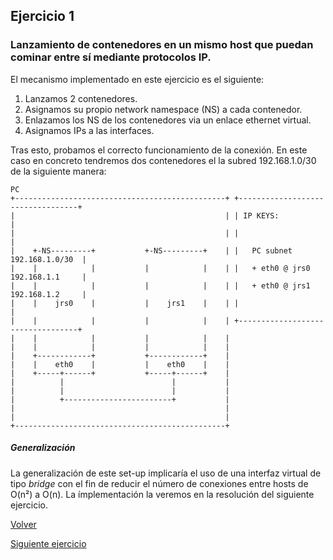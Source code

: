 ## Ejercicio 1

### Lanzamiento de contenedores en un mismo host que puedan cominar entre sí mediante protocolos IP.

El mecanismo implementado en este ejercicio es el siguiente:
1.  Lanzamos 2 contenedores.
2.  Asignamos su propio network namespace (NS) a cada contenedor.
3.  Enlazamos los NS de los contenedores via un enlace ethernet virtual.
3.  Asignamos IPs a las interfaces.

Tras esto, probamos el correcto funcionamiento de la conexión. 
En este caso en concreto tendremos dos contenedores el la subred 192.168.1.0/30 de la siguiente manera:

    PC
    +-----------------------------------------------+ +----------------------------------+
    |                                               | | IP KEYS:                         |
    |                                               | |                                  |
    |    +-NS---------+           +-NS---------+    | |   PC subnet      192.168.1.0/30  |
    |    |            |           |            |    | |   + eth0 @ jrs0  192.168.1.1     |
    |    |            |           |            |    | |   + eth0 @ jrs1  192.168.1.2     |
    |    |    jrs0    |           |    jrs1    |    | |                                  |
    |    |            |           |            |    | +----------------------------------+
    |    |            |           |            |    | 
    |    |            |           |            |    | 
    |    +------------+           +------------+    | 
    |    |    eth0    |           |    eth0    |    | 
    |    +-----+------+           +-----+------+    | 
    |          |                        |           | 
    |          |                        |           | 
    |          +------------------------+           | 
    |                                               | 
    |                                               | 
    +-----------------------------------------------+ 

##### Generalización

La generalización de este set-up implicaría el uso de una interfaz virtual de tipo *bridge* con el fin de reducir el número de conexiones entre hosts de O(n²) a O(n). La ímplementación la veremos en la resolución del siguiente ejercicio.

[Volver](/)

[Siguiente ejercicio](../2)